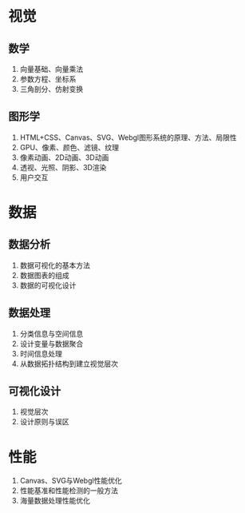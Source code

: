 # 视觉
## 数学
1. 向量基础、向量乘法
2. 参数方程、坐标系
3. 三角剖分、仿射变换
## 图形学
1. HTML+CSS、Canvas、SVG、Webgl图形系统的原理、方法、局限性
2. GPU、像素、颜色、滤镜、纹理
3. 像素动画、2D动画、3D动画
4. 透视、光照、阴影、3D渲染
5. 用户交互

# 数据
## 数据分析
1. 数据可视化的基本方法
2. 数据图表的组成
3. 数据的可视化设计
## 数据处理
1. 分类信息与空间信息
2. 设计变量与数据聚合
3. 时间信息处理
4. 从数据拓扑结构到建立视觉层次
## 可视化设计
1. 视觉层次
2. 设计原则与误区

# 性能
1. Canvas、SVG与Webgl性能优化
2. 性能基准和性能检测的一般方法
3. 海量数据处理性能优化